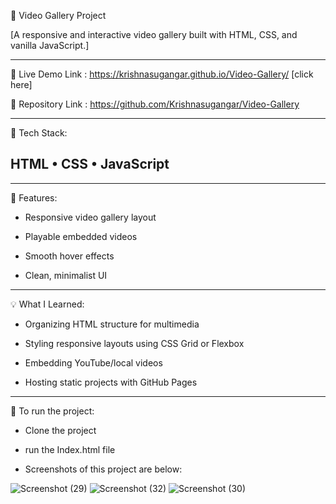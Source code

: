 🎥 Video Gallery Project

[A responsive and interactive video gallery built with HTML, CSS, and vanilla JavaScript.]
______________________________________________________________________________________________

🚀 Live Demo Link : https://krishnasugangar.github.io/Video-Gallery/ [click here]

📁 Repository Link : https://github.com/Krishnasugangar/Video-Gallery

______________________________________________________________________________________________
🔧 Tech Stack:

## HTML • CSS • JavaScript

______________________________________________________________________________________________
📝 Features:

* Responsive video gallery layout

* Playable embedded videos

* Smooth hover effects

* Clean, minimalist UI

______________________________________________________________________________________________
💡 What I Learned:

* Organizing HTML structure for multimedia

* Styling responsive layouts using CSS Grid or Flexbox

* Embedding YouTube/local videos

* Hosting static projects with GitHub Pages

______________________________________________________________________________________________
📝 To run the project:

* Clone the project  

* run the Index.html file

* Screenshots of this project are below:

![Screenshot (29)](https://github.com/user-attachments/assets/b5d38e78-03dc-4941-bcb1-14cb037320ba)
![Screenshot (32)](https://github.com/user-attachments/assets/28b2a94d-dd4c-4849-be12-f78f3ea7e0e2)
![Screenshot (30)](https://github.com/user-attachments/assets/0dde94d1-7383-413a-a02b-9fb842a98e96)



